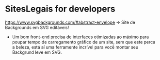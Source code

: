# SitesLegais for developers

https://www.svgbackgrounds.com/#abstract-envelope -> Site de Backgrounds em SVG editáveis! 
- Um bom front-end precisa de interfaces otimizadas ao máximo para poupar tempo de carregamento gráfico de um site, sem que este perca a beleza, está aí uma ferramente incrível para você montar seu Backgrund leve em SVG. 
